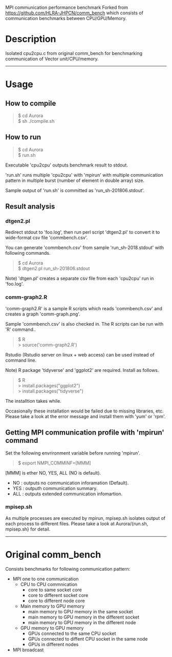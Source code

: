 MPI communication performance benchmark
Forked from <https://github.com/HLRA-JHPCN/comm_bench>
 which consists of communication benchmarks between CPU/GPU/Memory.

# Description
Isolated cpu2cpu.c from original comm_bench for benchmarking communication of Vector unit/CPU/memory.

------
# Usage
## How to compile
> $ cd Aurora  
> $ sh ./compile.sh

## How to run

> $ cd Aurora  
> $ run.sh  

Executable 'cpu2cpu' outputs benchmark result to stdout.  

'run.sh' runs multiple 'cpu2cpu' with 'mpirun' with multiple communication pattern
in multiple burst (number of element in double array) size.  

Sample output of 'run.sh' is committed as 'run\_sh-201806.stdout'.  

## Result analysis

### dtgen2.pl

Redirect stdout to 'foo.log', then run perl script 'dtgen2.pl' to convert it to wide\-format csv file 'commbench.csv'.

You can generate 'commbench.csv' from sample 'run\_sh\-2018.stdout' with following commands.

> $ cd Aurora  
> $ dtgen2.pl run\_sh\-201806.stdout

Note) 'dtgen.pl' creates a separate csv file from each 'cpu2cpu' run in 'foo.log'.  
 
### comm-graph2.R
'comm\-graph2.R' is a sample R scripts which reads 'commbench.csv' and creates a graph 'comm\-graph.png'.  

Sample 'commbench.csv' is also checked in. The R scripts can be run with 'R' command..

> $ R  
> \> source('comm-graph2.R')

Rstudio (Rstudio server on linux + web access) can be used instead of command line.  
  
  
Note) R package 'tidyverse' and 'ggplot2' are required. Install as follows.  

> $ R  
> \> install.packages("ggplot2")  
> \> install.packages("tidyverse")  

 The installtion takes while.
 
 Occasionally these installation would be failed due to missing libraries, etc. Please take a look at the error message and install them with 'yum' or 'rpm'.
 
## Getting MPI communication profile with 'mpirun' command

Set the following envrironment variable before running 'mpirun'.
> $ export NMPI_COMMINF=\[MMM\]

\[MMM\] is ether NO, YES, ALL (NO is default).
   * NO  : outputs no communication inforamation (Default).
   * YES : outputh communication summary.
   * ALL : outputs extended communication infomartion.

### mpisep.sh
 As multiple processes are executed by mpirun, mpisep.sh isolates output of each process to different files.
 Please take a look at Aurora/{run.sh, mpisep.sh} for detail.


------
# Original comm_bench
Consists benchmarks for following communication pattern:

* MPI one to one communication
  * CPU to CPU commnication
     * core to same socket core
     * core to different socket core
     * core to different node core
  * Main memory to GPU memory
     * main memory to GPU memory in the same socket
     * main memory to GPU memory in the different socket
     * main memory to GPU memory in the different node
  * GPU memory to GPU memory
     * GPUs connected to the same CPU socket
     * GPUs connected to diffent CPU socket in the same node
     * GPUs in different nodes
* MPI broadcast
